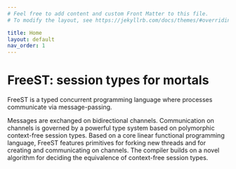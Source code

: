 ```yaml
---
# Feel free to add content and custom Front Matter to this file.
# To modify the layout, see https://jekyllrb.com/docs/themes/#overriding-theme-defaults

title: Home
layout: default
nav_order: 1
---
```


# FreeST: session types for mortals

FreeST is a typed concurrent programming language where processes communicate via message-passing.

Messages are exchanged on bidirectional channels. Communication on channels is governed by a 
powerful type system based on polymorphic context-free session types. Based on a core linear 
functional programming language, FreeST features primitives for forking new threads and for 
creating and communicating on channels. The compiler builds on a novel algorithm for deciding the 
equivalence of context-free session types.